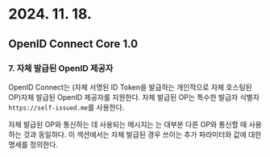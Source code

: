 # 2024. 11. 18.

## OpenID Connect Core 1.0

### 7. 자체 발급된 OpenID 제공자

OpenID Connect는 (자체 서명된 ID Token을 발급하는 개인적으로 자체 호스팅된 OP)자체 발급된 OpenID 제공자를 지원한다. 자체 발급된 OP는 특수한 발급자 식별자 `https://self-issued.me`를 사용한다.

자체 발급된 OP와 통신하는 데 사용되는 메시지는 는 대부분 다른 OP와 통신할 때 사용하는 것과 동일하다. 이 섹션에서는 자체 발급된 경우 쓰이는 추가 파라미터와 값에 대한 명세를 정의한다.

